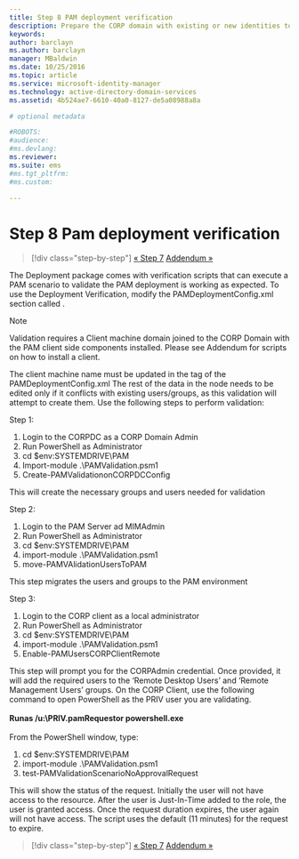 ```yaml
---
title: Step 8 PAM deployment verification
description: Prepare the CORP domain with existing or new identities to be managed by Privileged Identity Manager using scripts
keywords:
author: barclayn
ms.author: barclayn
manager: MBaldwin
ms.date: 10/25/2016
ms.topic: article
ms.service: microsoft-identity-manager
ms.technology: active-directory-domain-services
ms.assetid: 4b524ae7-6610-40a0-8127-de5a08988a8a

# optional metadata

#ROBOTS:
#audience:
#ms.devlang:
ms.reviewer:
ms.suite: ems
#ms.tgt_pltfrm:
#ms.custom:

---
```


# Step 8 Pam deployment verification

>[!div class="step-by-step"]
[« Step 7](sp1-step7-setup-sidhistory-sidfiltering.md)
[Addendum »](sp1-pam-deployment-addendum.md)

The Deployment package comes with verification scripts that can execute a PAM scenario to validate the PAM deployment is working as expected.
To use the Deployment Verification, modify the PAMDeploymentConfig.xml section called <PamValidation/> .

>[!NOTE]
>Validation requires a Client machine domain joined to the CORP Domain with the PAM client side components installed. Please see Addendum for scripts on how to install a client.

The client machine name must be updated in the <PAMValidationClient/> tag of the PAMDeploymentConfig.xml
The rest of the data in the <PAMValidation/> node needs to be edited only if it conflicts with existing users/groups, as this validation will attempt to create them.
Use the following steps to perform validation:

Step 1:

1. Login to the CORPDC as a CORP Domain Admin
2. Run PowerShell as Administrator
3. cd $env:SYSTEMDRIVE\PAM
4. Import-module .\PAMValidation.psm1
5. Create-PAMValidationonCORPDCConfig

This will create the necessary groups and users needed for validation

Step 2:

1. Login to the PAM Server ad MIMAdmin
2. Run PowerShell as Administrator
3. cd $env:SYSTEMDRIVE\PAM
4. import-module .\PAMValidation.psm1
5. move-PAMVAlidationUsersToPAM

This step migrates the users and groups to the PAM environment

Step 3:

1. Login to the CORP client as a local administrator
2. Run PowerShell as Administrator
3. cd $env:SYSTEMDRIVE\PAM
4. import-module .\PAMValidation.psm1
5. Enable-PAMUsersCORPClientRemote


This step will prompt you for the CORPAdmin credential. Once provided, it will add the required users to the ‘Remote Desktop Users’ and ‘Remote Management Users’ groups.
On the CORP Client, use the following command to open PowerShell as the PRIV user you are validating. </br></br>
**Runas /u:<PRIV domain>\PRIV.pamRequestor powershell.exe**  </br></br>
From the PowerShell window, type:

1. cd $env:SYSTEMDRIVE\PAM
2. import-module .\PAMValidation.psm1
3. test-PAMValidationScenarioNoApprovalRequest


  This will show the status of the request.
  Initially the user will not have access to the resource. After the user is Just-In-Time added to the role, the user is granted access. Once the request duration expires, the user again will not have access.
  The script uses the default (11 minutes) for the request to expire.

>[!div class="step-by-step"]
[« Step 7](sp1-step7-setup-sidhistory-sidfiltering.md)
[Addendum »](sp1-pam-deployment-addendum.md)
